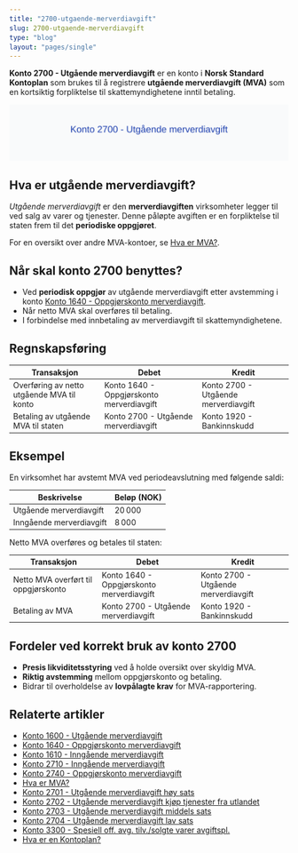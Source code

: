 ```yaml
---
title: "2700-utgaende-merverdiavgift"
slug: 2700-utgaende-merverdiavgift
type: "blog"
layout: "pages/single"
---
```


**Konto 2700 - Utgående merverdiavgift** er en konto i **Norsk Standard Kontoplan** som brukes til å registrere **utgående merverdiavgift (MVA)** som en kortsiktig forpliktelse til skattemyndighetene inntil betaling.

![Illustrasjon av konto 2700 Utgående merverdiavgift](2700-utgaende-merverdiavgift-image.svg)

## Hva er utgående merverdiavgift?

*Utgående merverdiavgift* er den **merverdiavgiften** virksomheter legger til ved salg av varer og tjenester. Denne påløpte avgiften er en forpliktelse til staten frem til det **periodiske oppgjøret**.

For en oversikt over andre MVA-kontoer, se [Hva er MVA?](/blogs/regnskap/hva-er-moms-mva "Hva er MVA? MVA-regnskapsføring og merverdiavgift").

## Når skal konto 2700 benyttes?

* Ved **periodisk oppgjør** av utgående merverdiavgift etter avstemming i konto [Konto 1640 - Oppgjørskonto merverdiavgift](/blogs/kontoplan/1640-oppgjorskonto-merverdiavgift "Konto 1640 - Oppgjørskonto merverdiavgift").
* Når netto MVA skal overføres til betaling.
* I forbindelse med innbetaling av merverdiavgift til skattemyndighetene.

## Regnskapsføring

| Transaksjon                                | Debet                                     | Kredit                                    |
|--------------------------------------------|-------------------------------------------|-------------------------------------------|
| Overføring av netto utgående MVA til konto | Konto 1640 - Oppgjørskonto merverdiavgift | Konto 2700 - Utgående merverdiavgift      |
| Betaling av utgående MVA til staten        | Konto 2700 - Utgående merverdiavgift      | Konto 1920 - Bankinnskudd                 |

## Eksempel

En virksomhet har avstemt MVA ved periodeavslutning med følgende saldi:

| Beskrivelse                      | Beløp (NOK) |
|----------------------------------|-------------|
| Utgående merverdiavgift          | 20 000      |
| Inngående merverdiavgift         | 8 000       |

Netto MVA overføres og betales til staten:

| Transaksjon                          | Debet                                    | Kredit                                   |
|--------------------------------------|------------------------------------------|------------------------------------------|
| Netto MVA overført til oppgjørskonto | Konto 1640 - Oppgjørskonto merverdiavgift | Konto 2700 - Utgående merverdiavgift     |
| Betaling av MVA                      | Konto 2700 - Utgående merverdiavgift     | Konto 1920 - Bankinnskudd                |

## Fordeler ved korrekt bruk av konto 2700

* **Presis likviditetsstyring** ved å holde oversikt over skyldig MVA.
* **Riktig avstemming** mellom oppgjørskonto og betaling.
* Bidrar til overholdelse av **lovpålagte krav** for MVA-rapportering.

## Relaterte artikler

* [Konto 1600 - Utgående merverdiavgift](/blogs/kontoplan/1600-utgaende-merverdiavgift "Konto 1600 - Utgående merverdiavgift")
* [Konto 1640 - Oppgjørskonto merverdiavgift](/blogs/kontoplan/1640-oppgjorskonto-merverdiavgift "Konto 1640 - Oppgjørskonto merverdiavgift")
* [Konto 1610 - Inngående merverdiavgift](/blogs/kontoplan/1610-inngaaende-merverdiavgift "Konto 1610 - Inngående merverdiavgift")
* [Konto 2710 - Inngående merverdiavgift](/blogs/kontoplan/2710-inngaaende-merverdiavgift "Konto 2710 - Inngående merverdiavgift")
* [Konto 2740 - Oppgjørskonto merverdiavgift](/blogs/kontoplan/2740-oppgjorskonto-merverdiavgift "Konto 2740 - Oppgjørskonto merverdiavgift")
* [Hva er MVA?](/blogs/regnskap/hva-er-moms-mva "Hva er MVA? MVA-regnskapsføring og merverdiavgift")
* [Konto 2701 - Utgående merverdiavgift høy sats](/blogs/kontoplan/2701-utgaende-merverdiavgift-hoy-sats "Konto 2701 - Utgående merverdiavgift høy sats")
* [Konto 2702 - Utgående merverdiavgift kjøp tjenester fra utlandet](/blogs/kontoplan/2702-utgaende-merverdiavgift-kjop-tjen-fra-utlandet "Konto 2702 - Utgående merverdiavgift kjøp tjenester fra utlandet")
* [Konto 2703 - Utgående merverdiavgift middels sats](/blogs/kontoplan/2703-utgaende-merverdiavgift-middels-sats "Konto 2703 - Utgående merverdiavgift middels sats")
* [Konto 2704 - Utgående merverdiavgift lav sats](/blogs/kontoplan/2704-utgaende-merverdiavgift-lav-sats "Konto 2704 - Utgående merverdiavgift lav sats")
* [Konto 3300 - Spesiell off. avg. tilv./solgte varer avgiftspl.](/blogs/kontoplan/3300-spesiell-off-avg-tilv-solgte-varer-avgiftspl "Konto 3300 - Spesiell off. avg. tilv./solgte varer avgiftspl.")
* [Hva er en Kontoplan?](/blogs/regnskap/hva-er-kontoplan "Hva er en Kontoplan? Komplett Guide til Kontoplaner i Norsk Regnskap")
